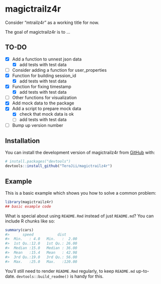 
<!-- README.md is generated from README.Rmd. Please edit that file -->

# magictrailz4r

Consider “mtrailz4r” as a working title for now.

<!-- badges: start -->
<!-- badges: end -->

The goal of magictrailz4r is to …

## TO-DO

- [x] Add a function to unnest json data
  - [x] add tests with test data
- [ ] Consider adding a function for user_properties
- [x] Function for building session_id
  - [x] add tests with test data
- [x] Function for fixing timestamp
  - [x] add tests with test data
- [ ] Other functions for visualization
- [x] Add mock data to the package
- [x] Add a script to prepare mock data
  - [x] check that mock data is ok
  - [ ] add tests with test data
- [ ] Bump up version number

## Installation

You can install the development version of magictrailz4r from
[GitHub](https://github.com/) with:

``` r
# install.packages("devtools")
devtools::install_github("TeroJii/magictrailz4r")
```

## Example

This is a basic example which shows you how to solve a common problem:

``` r
library(magictrailz4r)
## basic example code
```

What is special about using `README.Rmd` instead of just `README.md`?
You can include R chunks like so:

``` r
summary(cars)
#>      speed           dist       
#>  Min.   : 4.0   Min.   :  2.00  
#>  1st Qu.:12.0   1st Qu.: 26.00  
#>  Median :15.0   Median : 36.00  
#>  Mean   :15.4   Mean   : 42.98  
#>  3rd Qu.:19.0   3rd Qu.: 56.00  
#>  Max.   :25.0   Max.   :120.00
```

You’ll still need to render `README.Rmd` regularly, to keep `README.md`
up-to-date. `devtools::build_readme()` is handy for this.
